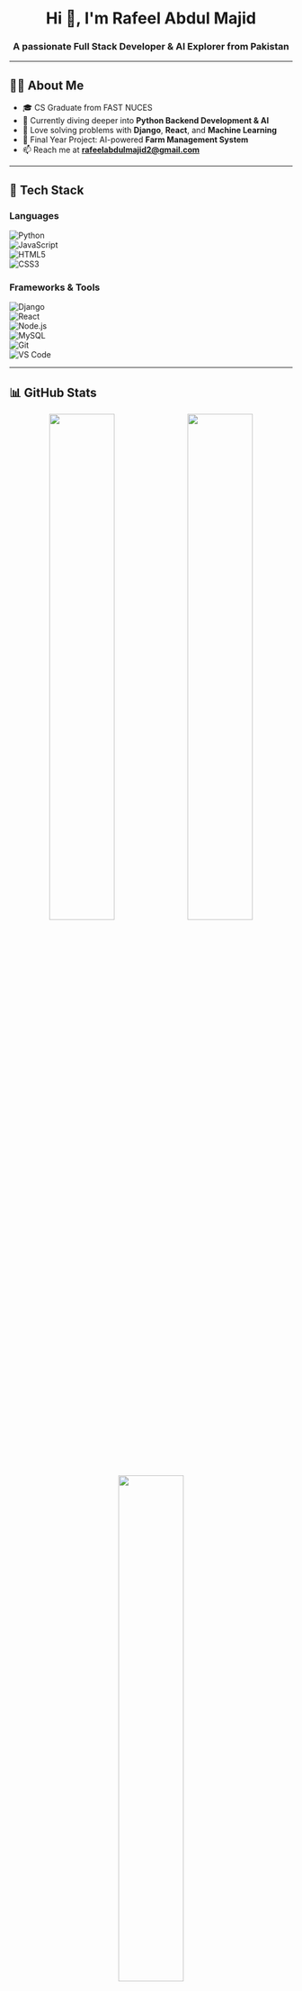 <h1 align="center">Hi 👋, I'm Rafeel Abdul Majid</h1>
<h3 align="center">A passionate Full Stack Developer & AI Explorer from Pakistan</h3>

---

## 👨‍💻 About Me

- 🎓 CS Graduate from FAST NUCES  
- 🌱 Currently diving deeper into **Python Backend Development & AI**  
- 🧠 Love solving problems with **Django**, **React**, and **Machine Learning**  
- 🚀 Final Year Project: AI-powered **Farm Management System**  
- 📫 Reach me at **rafeelabdulmajid2@gmail.com**  

---

## 🔧 Tech Stack

### Languages  
![Python](https://img.shields.io/badge/-Python-333333?style=flat&logo=python)  
![JavaScript](https://img.shields.io/badge/-JavaScript-333333?style=flat&logo=javascript)  
![HTML5](https://img.shields.io/badge/-HTML5-333333?style=flat&logo=html5)  
![CSS3](https://img.shields.io/badge/-CSS3-333333?style=flat&logo=css3)

### Frameworks & Tools  
![Django](https://img.shields.io/badge/-Django-092E20?style=flat&logo=django)  
![React](https://img.shields.io/badge/-React-20232a?style=flat&logo=react)  
![Node.js](https://img.shields.io/badge/-Node.js-333333?style=flat&logo=node.js)  
![MySQL](https://img.shields.io/badge/-MySQL-333333?style=flat&logo=mysql)  
![Git](https://img.shields.io/badge/-Git-333333?style=flat&logo=git)  
![VS Code](https://img.shields.io/badge/-VSCode-333333?style=flat&logo=visual-studio-code)

---

## 📊 GitHub Stats

<p align="center">
  <img src="https://github-readme-stats.vercel.app/api?username=rafeelabdulmajid&show_icons=true&theme=tokyonight" width="48%"/>
  <img src="https://github-readme-streak-stats.herokuapp.com/?user=rafeelabdulmajid&theme=tokyonight" width="48%"/>
</p>

<p align="center">
  <img src="https://github-readme-stats.vercel.app/api/top-langs/?username=rafeelabdulmajid&layout=compact&theme=tokyonight" width="48%" />
</p>

---

## 📁 Featured Projects

- 🚜 [Farm Management System (FYP)](https://github.com/your-username/Farm-Management-System)
- 🤖 [Pneumonia Detection using CNNs](https://github.com/your-username/Pneumonia-Detection)
- 🌐 [Skin Cancer Detection usinf DCAC](https://github.com/your-username/Skin-Cancer-Detection-using-Double-Condenser-Attention-Condenser)
- 🎮 [Rain Prediction](https://github.com/your-username/Rain-Prediction)

---

## 🌐 Connect with Me

<p align="left">
  <a href="https://www.linkedin.com/in/rafeel-abdul-majid" target="_blank"><img align="center" src="https://img.shields.io/badge/-LinkedIn-0A66C2?style=flat&logo=linkedin&logoColor=white"/></a>
  <a href="mailto:rafeelabdulmajid2@gmail.com"><img align="center" src="https://img.shields.io/badge/-Email-D14836?style=flat&logo=gmail&logoColor=white" /></a>
</p>

---

<p align="center">✨ Always learning. Always building. Let's connect & collaborate! ✨</p>

